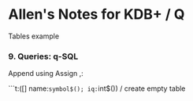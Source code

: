 # Allen's Notes for KDB+ / Q

Tables example 

### 9. Queries: q-SQL

Append using Assign ,:

```t:([] name:`symbol$(); iq:`int$()) / create empty table
